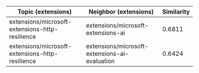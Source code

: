 | Topic (extensions) | Neighbor (extensions) | Similarity |
|-------------|-------------------|------------|
| extensions/microsoft-extensions-http-resilience | extensions/microsoft-extensions-ai | 0.6811 |
| extensions/microsoft-extensions-http-resilience | extensions/microsoft-extensions-ai-evaluation | 0.6424 |
